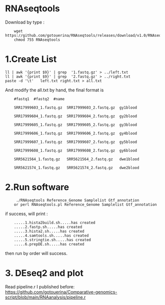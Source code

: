 # RNAseqtools

Download by type :

        wget https://github.com/gotouerina/RNAseqtools/releases/download/v1.0/RNAseqtools
        chmod 755 RNAseqtools

#  1.Create List

    ll | awk '{print $9}' | grep  '1.fastq.gz' > ../left.txt 
    ll | awk '{print $9}' | grep  '2.fastq.gz' > ../right.txt
    paste -d '\t'   left.txt right.txt > all.txt

And modify the all.txt by hand, the final format is 

        #fastq1  #fastq2  #name

        SRR17999603_1.fastq.gz  SRR17999603_2.fastq.gz  gy1blood

        SRR17999604_1.fastq.gz  SRR17999604_2.fastq.gz  gy2blood

        SRR17999605_1.fastq.gz  SRR17999605_2.fastq.gz  gy3blood

        SRR17999606_1.fastq.gz  SRR17999606_2.fastq.gz  gy4blood

        SRR17999607_1.fastq.gz  SRR17999607_2.fastq.gz  gy5blood

        SRR17999608_1.fastq.gz  SRR17999608_2.fastq.gz  gy6blood

        SRR5621564_1.fastq.gz   SRR5621564_2.fastq.gz   dwe1blood

        SRR5621574_1.fastq.gz   SRR5621574_2.fastq.gz   dwe2blood

#    2.Run software

         ./RNAseqtools Reference_Genome Samplelist Gtf_annotation
        or perl RNAseqtools.pl Reference_Genome Samplelist Gtf_annotation

if success, will print :

        .....1.hista2build.sh.....has created
        .....2.fastp.sh.....has created
        .....3.hista2.sh.....has created
        .....4.samtools.sh.....has created
        .....5.stringtie.sh.....has created
        .....6.prepDE.sh.....has created

then run by order will success.


#        3. DEseq2 and plot

Read pipeline.r I published before: https://github.com/gotouerina/Comparative-genomics-script/blob/main/RNAanalysis/pipeline.r
